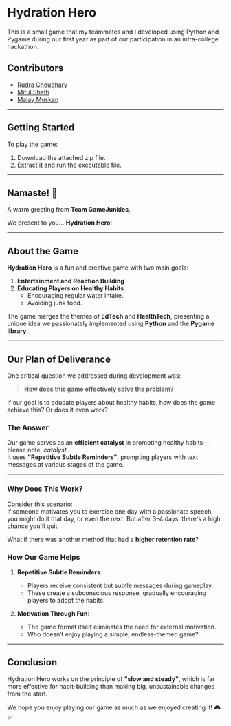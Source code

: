 # Hydration Hero  

This is a small game that my teammates and I developed using Python and Pygame during our first year as part of our participation in an intra-college hackathon.

## Contributors  

- [Rudra Choudhary](https://github.com/rudra20-6)  
- [Mitul Sheth](https://github.com/aristocrat71)  
- [Malay Muskan](https://github.com/ma-lay)  


---

## Getting Started  

To play the game:  
1. Download the attached zip file.  
2. Extract it and run the executable file.  

---

## Namaste! 🙏  
A warm greeting from **Team GameJunkies**,  

We present to you... **Hydration Hero**!  

---

## About the Game  

**Hydration Hero** is a fun and creative game with two main goals:  
1. **Entertainment and Reaction Building**  
2. **Educating Players on Healthy Habits**  
   - Encouraging regular water intake.  
   - Avoiding junk food.  

The game merges the themes of **EdTech** and **HealthTech**, presenting a unique idea we passionately implemented using **Python** and the **Pygame library**.  

---

## Our Plan of Deliverance  

One critical question we addressed during development was:  

> **How does this game effectively solve the problem?**  

If our goal is to educate players about healthy habits, how does the game achieve this? Or does it even work?  

### The Answer  

Our game serves as an **efficient catalyst** in promoting healthy habits—please note, *catalyst*.  
It uses **"Repetitive Subtle Reminders"**, prompting players with text messages at various stages of the game.  

---

### Why Does This Work?  

Consider this scenario:  
If someone motivates you to exercise one day with a passionate speech, you might do it that day, or even the next. But after 3–4 days, there's a high chance you'll quit.  

What if there was another method that had a **higher retention rate**?  

### How Our Game Helps  

1. **Repetitive Subtle Reminders**:  
   - Players receive consistent but subtle messages during gameplay.  
   - These create a subconscious response, gradually encouraging players to adopt the habits.  

2. **Motivation Through Fun**:  
   - The game format itself eliminates the need for external motivation.  
   - Who doesn’t enjoy playing a simple, endless-themed game?  

---

## Conclusion  

Hydration Hero works on the principle of **"slow and steady"**, which is far more effective for habit-building than making big, unsustainable changes from the start.  

We hope you enjoy playing our game as much as we enjoyed creating it! 🎮✨  
